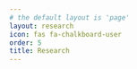 ```yaml
---
# the default layout is 'page'
layout: research
icon: fas fa-chalkboard-user
order: 5
title: Research
---
```

